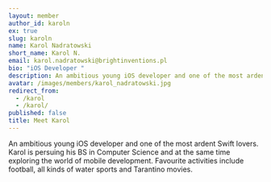 ```yaml
---
layout: member
author_id: karoln
ex: true
slug: karoln
name: Karol Nadratowski
short_name: Karol N.
email: karol.nadratowski@brightinventions.pl
bio: "iOS Developer "
description: An ambitious young iOS developer and one of the most ardent Swift lovers
avatar: /images/members/karol_nadratowski.jpg
redirect_from:
  - /karol
  - /karol/
published: false
title: Meet Karol
---
```


An ambitious young iOS developer and one of the most ardent Swift lovers. Karol is persuing his BS in Computer Science and at the same time exploring the world of mobile development. Favourite activities include football, all kinds of water sports and Tarantino movies.

